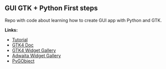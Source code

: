 ## GUI GTK + Python First steps

Repo with code about learning how to create GUI app with Python and GTK.

**Links:**
 - [Tutorial](https://github.com/Taiko2k/GTK4PythonTutorial#adding-a-slider-aka-scale)
 - [GTK4 Doc](https://docs.gtk.org/gtk4/)
 - [GTK4 Widget Gallery](https://docs.gtk.org/gtk4/visual_index.html)
 - [Adwaita Widget Gallery](https://gnome.pages.gitlab.gnome.org/libadwaita/doc/main/widget-gallery.html)
 - [PyGObject](https://pygobject.readthedocs.io/en/latest/index.html)
